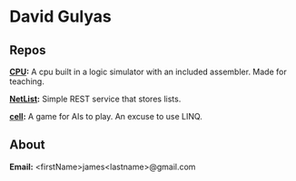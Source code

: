 # David Gulyas


## Repos

**[CPU](https://github.com/dgulyas/cpu):** A cpu built in a logic simulator with an included assembler. Made for teaching.

**[NetList](https://github.com/dgulyas/NetList):** Simple REST service that stores lists.

**[cell](https://github.com/dgulyas/cell):** A game for AIs to play. An excuse to use LINQ.

## About

**Email:** &lt;firstName&gt;james&lt;lastname&gt;@gmail.com
